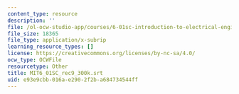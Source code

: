 ```yaml
---
content_type: resource
description: ''
file: /ol-ocw-studio-app/courses/6-01sc-introduction-to-electrical-engineering-and-computer-science-i-spring-2011/e93e9cbb016ae2902f2ba684734544ff_MIT6_01SC_rec9_300k.srt
file_size: 18365
file_type: application/x-subrip
learning_resource_types: []
license: https://creativecommons.org/licenses/by-nc-sa/4.0/
ocw_type: OCWFile
resourcetype: Other
title: MIT6_01SC_rec9_300k.srt
uid: e93e9cbb-016a-e290-2f2b-a684734544ff
---
```

